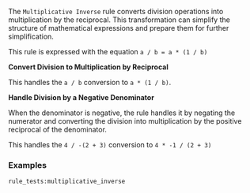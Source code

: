 The `Multiplicative Inverse` rule converts division operations into multiplication by the reciprocal. This transformation can simplify the structure of mathematical expressions and prepare them for further simplification.

This rule is expressed with the equation `a / b = a * (1 / b)`

**Convert Division to Multiplication by Reciprocal**

This handles the `a / b` conversion to `a * (1 / b)`.

**Handle Division by a Negative Denominator**

When the denominator is negative, the rule handles it by negating the numerator and converting the division into multiplication by the positive reciprocal of the denominator.

This handles the `4 / -(2 + 3)` conversion to `4 * -1 / (2 + 3)`

### Examples

`rule_tests:multiplicative_inverse`
